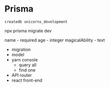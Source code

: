 # Prisma

```no-highlight
createdb unicorns_development
```

npx prisma migrate dev

name - required
age - integer
magicalAbility - text

- migration
- model
- yarn console
  - query all
  - find one
- API router
- react front-end
